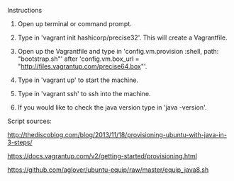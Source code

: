 Instructions


1. Open up terminal or command prompt.

2. Type in 'vagrant init hashicorp/precise32'. This will create a Vagrantfile.

3. Open up the Vagrantfile and type in 'config.vm.provision :shell, path: "bootstrap.sh"' after 'config.vm.box_url = "http://files.vagrantup.com/precise64.box"'.

4. Type in 'vagrant up' to start the machine.

5. Type in 'vagrant ssh' to ssh into the machine.

6. If you would like to check the java version type in 'java -version'.
  
Script sources:

http://thediscoblog.com/blog/2013/11/18/provisioning-ubuntu-with-java-in-3-steps/

https://docs.vagrantup.com/v2/getting-started/provisioning.html

https://github.com/aglover/ubuntu-equip/raw/master/equip_java8.sh

